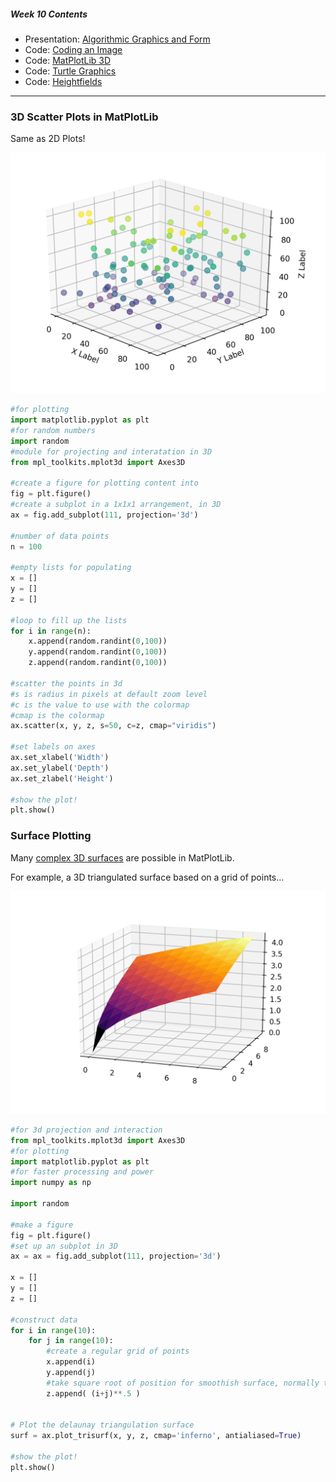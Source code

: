 ##### Week 10 Contents
- Presentation: [Algorithmic Graphics and Form](readme.md)
- Code: [Coding an Image](image.md)
- Code: [MatPlotLib 3D](matplotlib3d.md)
- Code: [Turtle Graphics](turtle.md)
- Code: [Heightfields](heightfield.md)

-----

### 3D Scatter Plots in MatPlotLib

Same as 2D Plots! 

![3d scatter](3dscatter.png)

```python
#for plotting
import matplotlib.pyplot as plt
#for random numbers
import random
#module for projecting and interatation in 3D 
from mpl_toolkits.mplot3d import Axes3D

#create a figure for plotting content into
fig = plt.figure()
#create a subplot in a 1x1x1 arrangement, in 3D
ax = fig.add_subplot(111, projection='3d')

#number of data points
n = 100

#empty lists for populating
x = []
y = []
z = []

#loop to fill up the lists
for i in range(n):
    x.append(random.randint(0,100))
    y.append(random.randint(0,100))
    z.append(random.randint(0,100))

#scatter the points in 3d
#s is radius in pixels at default zoom level
#c is the value to use with the colormap
#cmap is the colormap
ax.scatter(x, y, z, s=50, c=z, cmap="viridis")

#set labels on axes
ax.set_xlabel('Width')
ax.set_ylabel('Depth')
ax.set_zlabel('Height')

#show the plot!
plt.show()
```

### Surface Plotting

Many [complex 3D surfaces](https://matplotlib.org/mpl_toolkits/mplot3d/tutorial.html#mplot3d-tutorial) are possible in MatPlotLib.

For example, a 3D triangulated surface based on a grid of points...

![surface](trisurf.png)

```python
#for 3d projection and interaction
from mpl_toolkits.mplot3d import Axes3D
#for plotting
import matplotlib.pyplot as plt
#for faster processing and power
import numpy as np

import random

#make a figure
fig = plt.figure()
#set up an subplot in 3D 
ax = ax = fig.add_subplot(111, projection='3d')

x = []
y = []
z = []

#construct data
for i in range(10):
	for j in range(10):
		#create a regular grid of points
		x.append(i)
		y.append(j)
		#take square root of position for smoothish surface, normally this would be your data to plot
		z.append( (i+j)**.5 )


# Plot the delaunay triangulation surface
surf = ax.plot_trisurf(x, y, z, cmap='inferno', antialiased=True)

#show the plot!
plt.show()
```
